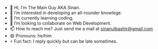 - 🥂 Hi, I’m The Main Guy AKA Sinan.
- 👀 I’m interested in developing an all-rounder knowlege.
- 🌱 I’m currently learning coding.
- 💞️ I’m looking to collaborate on Web Development.
- 📫 How to reach me? Just send me a mail at sinanulbashir@gmail.com
- 😄 Pronouns: he/him
- ⚡ Fun fact: I reply quickly but can be late sometimes.

<!---
sinanthemainguy/sinanthemainguy is a ✨ special ✨ repository because its `README.md` (this file) appears on your GitHub profile.
You can click the Preview link to take a look at your changes.
--->

